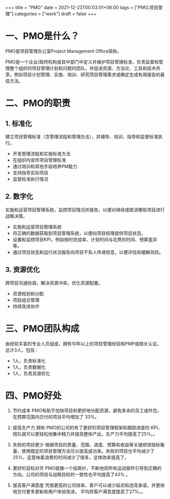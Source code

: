 +++
title = "PMO"
date = 2021-12-23T00:03:01+08:00
tags = ["PMO,项目管理"]
categories = ["work"]
draft = false
+++
# 一、PMO是什么？
PMO是项目管理办公室Project Management Office简称。

PMO是一个企业/政府机构或其中部门中定义并维护项目管理标准，负责监督和管理整个组织的项目管理计划和问题的团队，并促进资源、方法论、工具和技术共享。例如项目计划管理、实施、培训、研究项目管理需求或确定生成有用报告的最佳方法。

# 二、PMO的职责
## 1. 标准化
建立项目管理标准（含管理流程和管理办法），并辅导、培训、指导和监督标准执行。
- 开发管理流程和实施标准方法
- 在组织内宣传项目管理标准
- 通过培训和其他手段培养PM能力
- 支持指导实际项目
- 监督标准执行情况

## 2. 数字化
实施和运营项目管理系统，监控项目情况并报告，以便对继续或取消哪些项目进行战略决策。
- 实施和运营项目管理系统
- 将正确的数据获取到项目管理系统，以便向项目经理提供项目状态。
- 设置和监控项目KPI，例如按时完成率、计划时间与花费的时间、预算差异等。
- 通过项目状态和运行状况报告向项目干系人传递信息，以便评估和缓解风险。

## 3. 资源优化
跨项目沟通协调，解决资源冲突，优化资源配置。
- 资源规划和分配
- 项目组合管理
- 持续改进协作

# 三、PMO团队构成
由经验丰富的专业人员组成，拥有10年以上的项目管理经验和PMP或相关认证。
总计3人，包括：
- 1人，负责标准化
- 1人，负责数据化
- 1人，负责资源优化

# 四、PMO好处
1. 节约成本
PMO有助于加快项目和更好地分配资源，避免多余的员工或外包，在预算范围内交付的项目平均增加了 33%。

2. 提高生产力
拥有 PMO的公司的有了更好的项目管理框架和跟踪进度的 KPI，团队就可以更轻松地集中精力并提高整体产出，生产力平均提高了25%。。

3. 失败的项目更少
根据项目的质量、范围、进度、预算和收益等关键绩效指标衡量，使用既定的项目管理方法可以提高成功率。失败的项目也平均减少了25%，这意味着浪费的时间减少了很多，总体效率提高了。

4. 更好的目标对齐
PMO就像一个指南针，不断地将所有运动部件引导到正确的方向。公司的项目与战略目标的一致性也平均提高了43% 。

5. 提高客户满意度
凭借更高的公司效率，客户可以减少延迟和违背承诺，并更快地交付更多更新和用户体验改进， 平均将客户满意度提高了27%。。
